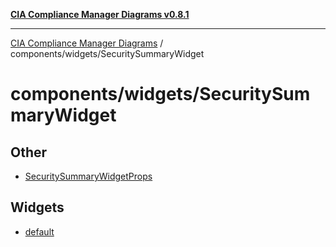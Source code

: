 [**CIA Compliance Manager Diagrams v0.8.1**](../../../README.md)

***

[CIA Compliance Manager Diagrams](../../../modules.md) / components/widgets/SecuritySummaryWidget

# components/widgets/SecuritySummaryWidget

## Other

- [SecuritySummaryWidgetProps](interfaces/SecuritySummaryWidgetProps.md)

## Widgets

- [default](functions/default.md)
